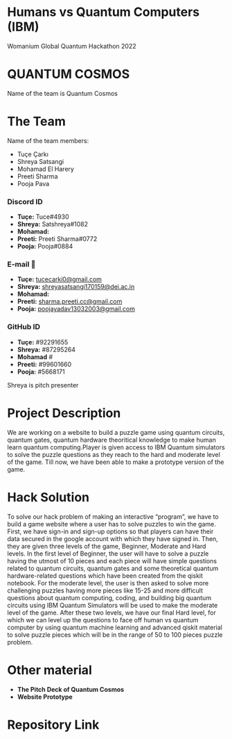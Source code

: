 # Humans vs Quantum Computers (IBM)
 Womanium Global Quantum Hackathon 2022
# QUANTUM COSMOS
Name of the team is Quantum Cosmos
# The Team
Name of the team members:
- Tuçe Çarkı
- Shreya Satsangi
- Mohamad El Harery
- Preeti Sharma
- Pooja Pava
### Discord ID
* **Tuçe:** Tuce#4930
* **Shreya:** Satshreya#1082
* **Mohamad:**
* **Preeti:** Preeti Sharma#0772
* **Pooja:** Pooja#0884
### E-mail 📧
* **Tuçe:** tucecarki0@gmail.com
* **Shreya:** shreyasatsangi170159@dei.ac.in
* **Mohamad:**
* **Preeti:** sharma.preeti.cc@gmail.com
* **Pooja:** poojayadav13032003@gmail.com
### GitHub ID
* **Tuçe:** #92291655
* **Shreya:** #87295264
* **Mohamad** #
* **Preeti:** #99601660
* **Pooja:** #5668171

Shreya is pitch presenter
# Project Description
We are working on a website to build a puzzle game using quantum circuits, quantum gates, quantum hardware theoritical knowledge to make human learn quantum computing.Player is given access to IBM Quantum simulators to solve the puzzle questions as they reach to the hard and moderate level of the game. Till now, we have been able to make a prototype version of the game.
# Hack Solution
To solve our hack problem of making an interactive “program”, we have to build a game website where a user has to solve puzzles to win the game. First, we have sign-in and sign-up options so that players can have their data secured in the google account with which they have signed in. Then, they are given three levels of the game, Beginner, Moderate and Hard levels. In the first level of Beginner, the user will have to solve a puzzle having the utmost of 10 pieces and each piece will have simple questions related to quantum circuits, quantum gates and some theoretical quantum hardware-related questions which have been created from the qiskit notebook. For the moderate level, the user is then asked to solve more challenging puzzles having more pieces like 15-25 and more difficult questions about quantum computing, coding, and building big quantum circuits using IBM Quantum Simulators will be used to make the moderate level of the game. After these two levels, we have our final Hard level, for which we can level up the questions to face off human vs quantum computer by using quantum machine learning and advanced qiskit material to solve puzzle pieces which will be in the range of 50 to 100 pieces puzzle problem.
# Other material
* **The Pitch Deck of Quantum Cosmos** 
* **Website Prototype**
# Repository Link

